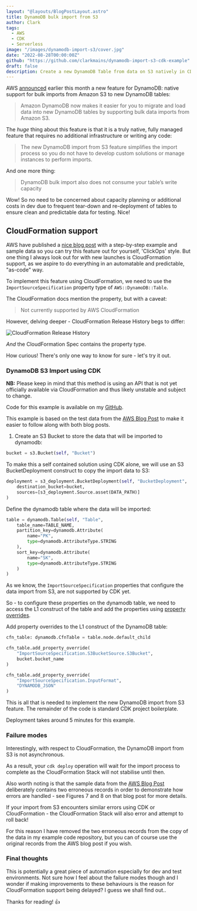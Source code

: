 ```yaml
---
layout: "@layouts/BlogPostLayout.astro"
title: DynamoDB bulk import from S3
author: Clark
tags:
  - AWS
  - CDK
  - Serverless
image: "/images/dynamodb-import-s3/cover.jpg"
date: "2022-08-28T00:00:00Z"
github: "https://github.com/clarkmains/dynamodb-import-s3-cdk-example"
draft: false
description: Create a new DynamoDB Table from data on S3 natively in CDK or CloudFormation
---
```


AWS [announced](https://aws.amazon.com/about-aws/whats-new/2022/08/amazon-dynamodb-supports-bulk-imports-amazon-s3-new-dynamodb-tables/?sc_channel=sm&sc_campaign=DB_Blog&sc_publisher=TWITTER&sc_country=global&sc_geo=GLOBAL&sc_outcome=awareness&sc_category=Amazon%20DynamoDB&trk=ddb-import-from-s3) earlier this month a new feature for DynamoDB: native support for bulk imports from Amazon S3 to new DynamoDB tables:

> Amazon DynamoDB now makes it easier for you to migrate and load data into new DynamoDB tables by supporting bulk data imports from Amazon S3.

The _huge_ thing about this feature is that it is a truly native, fully managed feature that requires no additional infrastructure or writing any code:

> The new DynamoDB import from S3 feature simplifies the import process so you do not have to develop custom solutions or manage instances to perform imports.

And one more thing:

> DynamoDB bulk import also does not consume your table’s write capacity

Wow! So no need to be concerned about capacity planning or additional costs in dev due to frequent tear-down and re-deployment of tables to ensure clean and predictable data for testing. Nice!

## CloudFormation support

AWS have published a [nice blog post](https://aws.amazon.com/blogs/database/amazon-dynamodb-can-now-import-amazon-s3-data-into-a-new-table/) with a step-by-step example and sample data so you can try this feature out for yourself, 'ClickOps' style. But one thing I always look out for with new launches is CloudFormation support, as we aspire to do everything in an automatable and predictable, "as-code" way.

To implement this feature using CloudFormation, we need to use the `ImportSourceSpecification` property type of `AWS::DynamoDB::Table`.

The CloudFormation docs mention the property, but with a caveat:

> Not currently supported by AWS CloudFormation

However, delving deeper - CloudFormation Release History begs to differ:

![CloudFormation Release History](/images/dynamodb-import-s3/cloudformation-release-history.png)

_And_ the CloudFormation Spec contains the property type.

How curious! There's only one way to know for sure - let's try it out.

### DynamoDB S3 Import using CDK

**NB:** Please keep in mind that this method is using an API that is not yet officially available via CloudFormation and thus likely unstable and subject to change.

Code for this example is available on my [GitHub](https://github.com/clarkmains/dynamodb-import-s3-cdk-example).

This example is based on the test data from the [AWS Blog Post](https://aws.amazon.com/blogs/database/amazon-dynamodb-can-now-import-amazon-s3-data-into-a-new-table/) to make it easier to follow along with both blog posts.

1. Create an S3 Bucket to store the data that will be imported to dynamodb:

```python
bucket = s3.Bucket(self, "Bucket")
```

To make this a self contained solution using CDK alone, we will use an S3 BucketDeployment construct to copy the import data to S3:

```python
deployment = s3_deployment.BucketDeployment(self, "BucketDeployment",
    destination_bucket=bucket,
    sources=[s3_deployment.Source.asset(DATA_PATH)]
)
```

Define the dynamodb table where the data will be imported:

```python
table = dynamodb.Table(self, "Table",
    table_name=TABLE_NAME,
    partition_key=dynamodb.Attribute(
        name="PK",
        type=dynamodb.AttributeType.STRING
    ),
    sort_key=dynamodb.Attribute(
        name="SK",
        type=dynamodb.AttributeType.STRING
    )
)
```

As we know, the `ImportSourceSpecification` properties that configure the data import from S3, are not supported by CDK yet.

So - to configure these properties on the dynamodb table, we need to access the L1 construct of the table and add the properties using [property overrides](https://docs.aws.amazon.com/cdk/api/v1/python/aws_cdk.aws_cloudformation/CfnCustomResource.html#aws_cdk.aws_cloudformation.CfnCustomResource.add_property_override).

Add property overrides to the L1 construct of the DynamoDB table:

```python
cfn_table: dynamodb.CfnTable = table.node.default_child

cfn_table.add_property_override(
    "ImportSourceSpecification.S3BucketSource.S3Bucket",
    bucket.bucket_name
)

cfn_table.add_property_override(
    "ImportSourceSpecification.InputFormat",
    "DYNAMODB_JSON"
)
```

This is all that is needed to implement the new DynamoDB import from S3 feature. The remainder of the code is standard CDK project boilerplate.

Deployment takes around 5 minutes for this example.

### Failure modes

Interestingly, with respect to CloudFormation, the DynamoDB import from S3 is not asynchronous.

As a result, your `cdk deploy` operation will wait for the import process to complete as the CloudFormation Stack will not stabilise until then.

Also worth noting is that the sample data from the [AWS Blog Post](https://aws.amazon.com/blogs/database/amazon-dynamodb-can-now-import-amazon-s3-data-into-a-new-table/) deliberately contains two erroneous records in order to demonstrate how errors are handled - see Figures 7 and 8 on that blog post for more details.

If your import from S3 encounters similar errors using CDK or CloudFormation - the CloudFormation Stack will also error and attempt to roll back!

For this reason I have removed the two erroneous records from the copy of the data in my example code repository, but you can of course use the original records from the AWS blog post if you wish.

### Final thoughts

This is potentially a great piece of automation especially for dev and test environments. Not sure how I feel about the failure modes though and I wonder if making improvements to these behaviours is the reason for CloudFormation support being delayed? I guess we shall find out..

Thanks for reading! 👍
